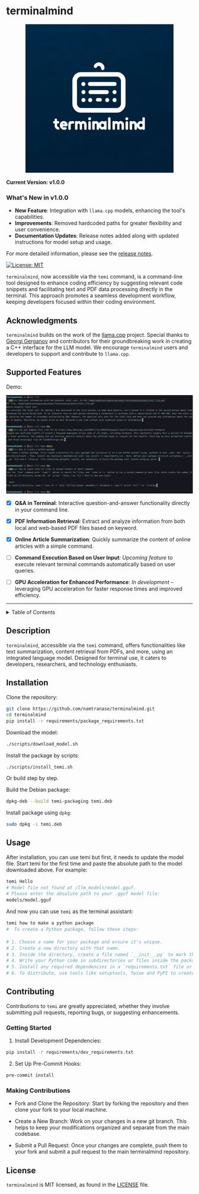 # terminalmind

<p align="center">
  <img src="assets/logo.png" alt="terminalmind logo" width="400"/>
</p>

**Current Version: v1.0.0**

### What's New in v1.0.0

- **New Feature**: Integration with `llama.cpp` models, enhancing the tool's capabilities.
- **Improvements**: Removed hardcoded paths for greater flexibility and user convenience.
- **Documentation Updates**: Release notes added along with updated instructions for model setup and usage.

For more detailed information, please see the [release notes](https://github.com/namtranase/terminalmind/releases/tag/v1.0.0).

[![License: MIT](https://img.shields.io/badge/license-MIT-blue.svg)](https://opensource.org/licenses/MIT)

`terminalmind`, now accessible via the `temi` command, is a command-line tool designed to enhance coding efficiency by suggesting relevant code snippets and facilitating text and PDF data processing directly in the terminal. This approach promotes a seamless development workflow, keeping developers focused within their coding environment.

## Acknowledgments

`terminalmind` builds on the work of the [llama.cpp](https://github.com/ggerganov/llama.cpp) project. Special thanks to [Georgi Gerganov](https://github.com/ggerganov) and contributors for their groundbreaking work in creating a C++ interface for the LLM model. We encourage `terminalmind` users and developers to support and contribute to `llama.cpp`.

## Supported Features

Demo:
<p align="center">
  <img src="assets/examples.png" alt="Examples"/>
</p>

- [x] **Q&A in Terminal**: Interactive question-and-answer functionality directly in your command line.
- [x] **PDF Information Retrieval**: Extract and analyze information from both local and web-based PDF files based on keyword.
- [x] **Online Article Summarization**: Quickly summarize the content of online articles with a simple command.
- [ ] **Command Execution Based on User Input**: *Upcoming feature* to execute relevant terminal commands automatically based on user queries.
- [ ] **GPU Acceleration for Enhanced Performance**: *In development* – leveraging GPU acceleration for faster response times and improved efficiency.


----

<details>
  <summary>Table of Contents</summary>
  <ol>
    <li><a href="#description">Description</a></li>
    <li><a href="#installation">Installation</a></li>
    <li><a href="#usage">Usage</a></li>
    <li><a href="#contributing">Contributing</a></li>
    <li><a href="#license">License</a></li>
  </ol>
</details>

## Description

`terminalmind`, accessible via the `temi` command, offers functionalities like text summarization, content retrieval from PDFs, and more, using an integrated language model. Designed for terminal use, it caters to developers, researchers, and technology enthusiasts.

## Installation

Clone the repository:
```bash
git clone https://github.com/namtranase/terminalmind.git
cd terminalmind
pip install -r requirements/package_requirements.txt
```

Download the model:
```bash
./scripts/download_model.sh
```

Install the package by scripts:
```
./scripts/install_temi.sh
```

Or build step by step.

Build the Debian package:
```bash
dpkg-deb --build temi-packaging temi.deb
```

Install package using `dpkg`:
```bash
sudo dpkg -i temi.deb
```

## Usage

After installation, you can use temi but first, it needs to update the model file. Start temi for the first time and paste the absolute path to the model downloaded above. For example:
```bash
temi Hello
# Model file not found at /llm_models/model.gguf.
# Please enter the absolute path to your .gguf model file:
models/model.gguf
```

And now you can use `temi` as the terminal assistant:
```bash
temi how to make a python package
#  To create a Python package, follow these steps:

# 1. Choose a name for your package and ensure it's unique.
# 2. Create a new directory with that name.
# 3. Inside the directory, create a file named `__init__.py` to mark the directory as a Python package.
# 4. Write your Python code in subdirectories or files inside the package directory.
# 5. Install any required dependencies in a `requirements.txt` file or `setup.py`.
# 6. To distribute, use tools like setuptools, Twine and PyPI to create a distribution package.%

```
## Contributing

Contributions to `temi` are greatly appreciated, whether they involve submitting pull requests, reporting bugs, or suggesting enhancements.

### Getting Started

1. Install Development Dependencies:
```bash
pip install -r requirements/dev_requirements.txt
```

2. Set Up Pre-Commit Hooks:
```bash
pre-commit install
```

### Making Contributions

- Fork and Clone the Repository: Start by forking the repository and then clone your fork to your local machine.

- Create a New Branch: Work on your changes in a new git branch. This helps to keep your modifications organized and separate from the main codebase.

- Submit a Pull Request: Once your changes are complete, push them to your fork and submit a pull request to the main terminalmind repository.

## License

`terminalmind` is MIT licensed, as found in the [LICENSE](https://github.com/namtranase/terminalmind/LICENSE) file.
